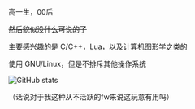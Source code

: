高一生，00后

~~然后貌似没什么可说的了~~

主要感兴趣的是 C/C++，Lua，以及计算机图形学之类的

使用 GNU/Linux，但是不排斥其他操作系统

![GitHub stats](https://github-readme-stats.vercel.app/api?username=meowk64)

（话说对于我这种从不活跃的fw来说这玩意有用吗）

